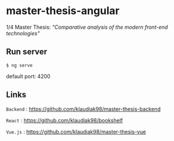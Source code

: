 # master-thesis-angular

1/4 Master Thesis: _"Comparative analysis of the modern front-end technologies"_

## Run server

    $ ng serve

default port: 4200

## Links

`Backend` : <https://github.com/klaudiak98/master-thesis-backend>

`React` : <https://github.com/klaudiak98/bookshelf>

`Vue.js` : <https://github.com/klaudiak98/master-thesis-vue>
